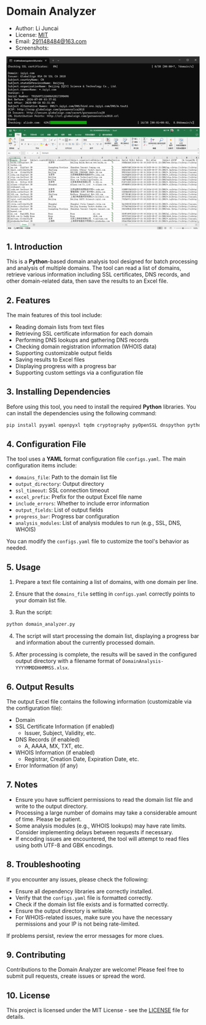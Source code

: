 # Domain Analyzer

- Author: Li Juncai
- License: [MIT](./LICENCE)
- Email: [291148484@163.com](mailto:291148484@163.com)
- Screenshots:

![alt text](image.png)
![alt text](image-1.png)

## 1. Introduction

This is a **Python**-based domain analysis tool designed for batch processing and analysis of multiple domains. The tool can read a list of domains, retrieve various information including SSL certificates, DNS records, and other domain-related data, then save the results to an Excel file.

## 2. Features

The main features of this tool include:

- Reading domain lists from text files
- Retrieving SSL certificate information for each domain
- Performing DNS lookups and gathering DNS records
- Checking domain registration information (WHOIS data)
- Supporting customizable output fields
- Saving results to Excel files
- Displaying progress with a progress bar
- Supporting custom settings via a configuration file

## 3. Installing Dependencies

Before using this tool, you need to install the required **Python** libraries. You can install the dependencies using the following command:

```bash
pip install pyyaml openpyxl tqdm cryptography pyOpenSSL dnspython python-whois
```

## 4. Configuration File

The tool uses a **YAML** format configuration file `configs.yaml`. The main configuration items include:

- `domains_file`: Path to the domain list file
- `output_directory`: Output directory
- `ssl_timeout`: SSL connection timeout
- `excel_prefix`: Prefix for the output Excel file name
- `include_errors`: Whether to include error information
- `output_fields`: List of output fields
- `progress_bar`: Progress bar configuration
- `analysis_modules`: List of analysis modules to run (e.g., SSL, DNS, WHOIS)

You can modify the `configs.yaml` file to customize the tool's behavior as needed.

## 5. Usage

1. Prepare a text file containing a list of domains, with one domain per line.

2. Ensure that the `domains_file` setting in `configs.yaml` correctly points to your domain list file.

3. Run the script:

```bash
python domain_analyzer.py
```

4. The script will start processing the domain list, displaying a progress bar and information about the currently processed domain.

5. After processing is complete, the results will be saved in the configured output directory with a filename format of `DomainAnalysis-YYYYMMDDHHMMSS.xlsx`.

## 6. Output Results

The output Excel file contains the following information (customizable via the configuration file):

- Domain
- SSL Certificate Information (if enabled)
  - Issuer, Subject, Validity, etc.
- DNS Records (if enabled)
  - A, AAAA, MX, TXT, etc.
- WHOIS Information (if enabled)
  - Registrar, Creation Date, Expiration Date, etc.
- Error Information (if any)

## 7. Notes

- Ensure you have sufficient permissions to read the domain list file and write to the output directory.
- Processing a large number of domains may take a considerable amount of time. Please be patient.
- Some analysis modules (e.g., WHOIS lookups) may have rate limits. Consider implementing delays between requests if necessary.
- If encoding issues are encountered, the tool will attempt to read files using both UTF-8 and GBK encodings.

## 8. Troubleshooting

If you encounter any issues, please check the following:

- Ensure all dependency libraries are correctly installed.
- Verify that the `configs.yaml` file is formatted correctly.
- Check if the domain list file exists and is formatted correctly.
- Ensure the output directory is writable.
- For WHOIS-related issues, make sure you have the necessary permissions and your IP is not being rate-limited.

If problems persist, review the error messages for more clues.

## 9. Contributing

Contributions to the Domain Analyzer are welcome! Please feel free to submit pull requests, create issues or spread the word.

## 10. License

This project is licensed under the MIT License - see the [LICENSE](./LICENSE) file for details.

